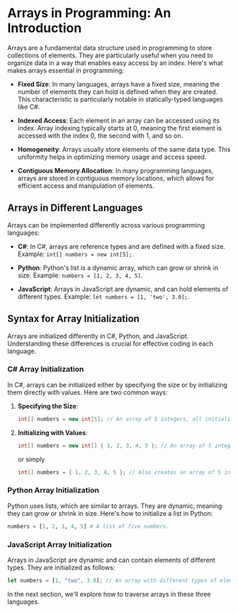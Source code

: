 # Arrays in Programming: An Introduction

Arrays are a fundamental data structure used in programming to store collections of elements. They are particularly useful when you need to organize data in a way that enables easy access by an index. Here's what makes arrays essential in programming:

- **Fixed Size**: In many languages, arrays have a fixed size, meaning the number of elements they can hold is defined when they are created. This characteristic is particularly notable in statically-typed languages like C#.
- **Indexed Access**: Each element in an array can be accessed using its index. Array indexing typically starts at 0, meaning the first element is accessed with the index 0, the second with 1, and so on.

- **Homogeneity**: Arrays usually store elements of the same data type. This uniformity helps in optimizing memory usage and access speed.

- **Contiguous Memory Allocation**: In many programming languages, arrays are stored in contiguous memory locations, which allows for efficient access and manipulation of elements.

## Arrays in Different Languages

Arrays can be implemented differently across various programming languages:

- **C#**: In C#, arrays are reference types and are defined with a fixed size. Example: `int[] numbers = new int[5];`.

- **Python**: Python's list is a dynamic array, which can grow or shrink in size. Example: `numbers = [1, 2, 3, 4, 5]`.

- **JavaScript**: Arrays in JavaScript are dynamic, and can hold elements of different types. Example: `let numbers = [1, 'two', 3.0];`.

## Syntax for Array Initialization

Arrays are initialized differently in C#, Python, and JavaScript. Understanding these differences is crucial for effective coding in each language.

### C# Array Initialization

In C#, arrays can be initialized either by specifying the size or by initializing them directly with values. Here are two common ways:

1. **Specifying the Size**:

   ```csharp
   int[] numbers = new int[5]; // An array of 5 integers, all initialized to 0.
   ```

2. **Initializing with Values**:
   ```csharp
   int[] numbers = new int[] { 1, 2, 3, 4, 5 }; // An array of 5 integers.
   ```
   or simply
   ```csharp
   int[] numbers = { 1, 2, 3, 4, 5 }; // Also creates an array of 5 integers.
   ```

### Python Array Initialization

Python uses lists, which are similar to arrays. They are dynamic, meaning they can grow or shrink in size. Here's how to initialize a list in Python:

```python
numbers = [1, 2, 3, 4, 5] # A list of five numbers.
```

### JavaScript Array Initialization

Arrays in JavaScript are dynamic and can contain elements of different types. They are initialized as follows:

```javascript
let numbers = [1, "two", 3.0]; // An array with different types of elements.
```

In the next section, we'll explore how to traverse arrays in these three languages.
